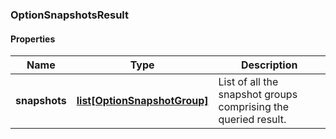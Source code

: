 

[//]: # (CLASS:OptionSnapshotsResult)

[//]: # (KIND:object)

### OptionSnapshotsResult

#### Properties

[//]: # (START_DEFINITION)

Name | Type | Description
------------ | ------------- | -------------
**snapshots** | [**list[OptionSnapshotGroup]**](OptionSnapshotGroup.md) | List of all the snapshot groups comprising the queried result. &nbsp;

[//]: # (END_DEFINITION)


[//]: # (CONTAINED_CLASS:OptionSnapshotGroup)



